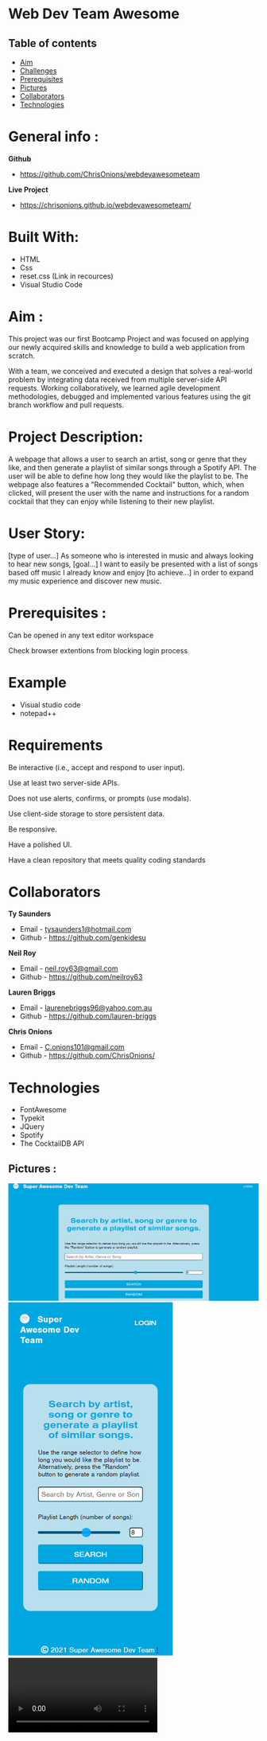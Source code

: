 # Web Dev Team Awesome


## Table of contents
* [Aim](#Aim)
* [Challenges](#Challenges)
* [Prerequisites](#Prerequisites)
* [Pictures](#Pictures)
* [Collaborators](#collaborators)
* [Technologies](#technologies)

# General info :

**Github**
* https://github.com/ChrisOnions/webdevawesometeam

**Live Project**
* https://chrisonions.github.io/webdevawesometeam/
# Built With:

* HTML
* Css
* reset.css (Link in recources)
* Visual Studio Code

# Aim :

This project was our first Bootcamp Project and was focused on applying our newly acquired skills and knowledge to build a web application from scratch.

With a team, we conceived and executed a design that solves a real-world problem by integrating data received from multiple server-side API requests. Working collaboratively, we learned agile development methodologies, debugged and implemented various features using the git branch workflow and pull requests.

# Project Description:

A webpage that allows a user to search an artist, song or genre that they like, and then generate a playlist of similar songs through a Spotify API. The user will be able to define how long they would like the playlist to be. The webpage also features a "Recommended Cocktail" button, which, when clicked, will present the user with the name and instructions for a random cocktail that they can enjoy while listening to their new playlist.

# User Story:

[type of user...] As someone who is interested in music and always looking to hear new songs, [goal...] I want to easily be presented with a list of songs based off music I already know and enjoy [to achieve...] in order to expand my music experience and discover new music.


# Prerequisites :

Can be opened in any text editor workspace

Check browser extentions from blocking login process

# Example
* Visual studio code
* notepad++

# Requirements

Be interactive (i.e., accept and respond to user input).

Use at least two server-side APIs.

Does not use alerts, confirms, or prompts (use modals).

Use client-side storage to store persistent data.

Be responsive.

Have a polished UI.

Have a clean repository that meets quality coding standards 

# Collaborators

**Ty Saunders**
- Email - tysaunders1@hotmail.com
- Github - https://github.com/genkidesu

**Neil Roy**
- Email - neil.roy63@gmail.com
- Github - https://github.com/neilroy63

**Lauren Briggs**
- Email - laurenebriggs96@yahoo.com.au 
- Github - https://github.com/lauren-briggs

**Chris Onions**
- Email - C.onions101@gmail.com
- Github - https://github.com/ChrisOnions/

# Technologies
- FontAwesome
- Typekit
- JQuery
- Spotify
- The CocktailDB API

## Pictures :
![404 image missing](./assets/Pictures/indexHtmlPic.PNG)
![404 image missing](./assets/Pictures/indexMobilePic.PNG "Optional Title")
![404 image missing](assets/Pictures/responsive-vid-480p.mov "Responsive Video")